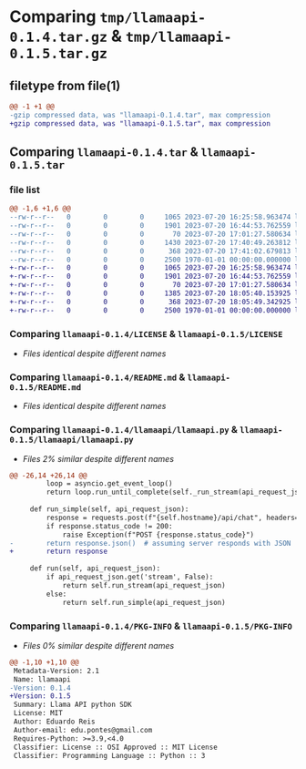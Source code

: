 # Comparing `tmp/llamaapi-0.1.4.tar.gz` & `tmp/llamaapi-0.1.5.tar.gz`

## filetype from file(1)

```diff
@@ -1 +1 @@
-gzip compressed data, was "llamaapi-0.1.4.tar", max compression
+gzip compressed data, was "llamaapi-0.1.5.tar", max compression
```

## Comparing `llamaapi-0.1.4.tar` & `llamaapi-0.1.5.tar`

### file list

```diff
@@ -1,6 +1,6 @@
--rw-r--r--   0        0        0     1065 2023-07-20 16:25:58.963474 llamaapi-0.1.4/LICENSE
--rw-r--r--   0        0        0     1901 2023-07-20 16:44:53.762559 llamaapi-0.1.4/README.md
--rw-r--r--   0        0        0       70 2023-07-20 17:01:27.580634 llamaapi-0.1.4/llamaapi/__init__.py
--rw-r--r--   0        0        0     1430 2023-07-20 17:40:49.263812 llamaapi-0.1.4/llamaapi/llamaapi.py
--rw-r--r--   0        0        0      368 2023-07-20 17:41:02.679813 llamaapi-0.1.4/pyproject.toml
--rw-r--r--   0        0        0     2500 1970-01-01 00:00:00.000000 llamaapi-0.1.4/PKG-INFO
+-rw-r--r--   0        0        0     1065 2023-07-20 16:25:58.963474 llamaapi-0.1.5/LICENSE
+-rw-r--r--   0        0        0     1901 2023-07-20 16:44:53.762559 llamaapi-0.1.5/README.md
+-rw-r--r--   0        0        0       70 2023-07-20 17:01:27.580634 llamaapi-0.1.5/llamaapi/__init__.py
+-rw-r--r--   0        0        0     1385 2023-07-20 18:05:40.153925 llamaapi-0.1.5/llamaapi/llamaapi.py
+-rw-r--r--   0        0        0      368 2023-07-20 18:05:49.342925 llamaapi-0.1.5/pyproject.toml
+-rw-r--r--   0        0        0     2500 1970-01-01 00:00:00.000000 llamaapi-0.1.5/PKG-INFO
```

### Comparing `llamaapi-0.1.4/LICENSE` & `llamaapi-0.1.5/LICENSE`

 * *Files identical despite different names*

### Comparing `llamaapi-0.1.4/README.md` & `llamaapi-0.1.5/README.md`

 * *Files identical despite different names*

### Comparing `llamaapi-0.1.4/llamaapi/llamaapi.py` & `llamaapi-0.1.5/llamaapi/llamaapi.py`

 * *Files 2% similar despite different names*

```diff
@@ -26,14 +26,14 @@
         loop = asyncio.get_event_loop()
         return loop.run_until_complete(self._run_stream(api_request_json))
 
     def run_simple(self, api_request_json):
         response = requests.post(f"{self.hostname}/api/chat", headers=self.headers, json=api_request_json)
         if response.status_code != 200:
             raise Exception(f"POST {response.status_code}")
-        return response.json()  # assuming server responds with JSON
+        return response
 
     def run(self, api_request_json):
         if api_request_json.get('stream', False):
             return self.run_stream(api_request_json)
         else:
             return self.run_simple(api_request_json)
```

### Comparing `llamaapi-0.1.4/PKG-INFO` & `llamaapi-0.1.5/PKG-INFO`

 * *Files 0% similar despite different names*

```diff
@@ -1,10 +1,10 @@
 Metadata-Version: 2.1
 Name: llamaapi
-Version: 0.1.4
+Version: 0.1.5
 Summary: Llama API python SDK
 License: MIT
 Author: Eduardo Reis
 Author-email: edu.pontes@gmail.com
 Requires-Python: >=3.9,<4.0
 Classifier: License :: OSI Approved :: MIT License
 Classifier: Programming Language :: Python :: 3
```

